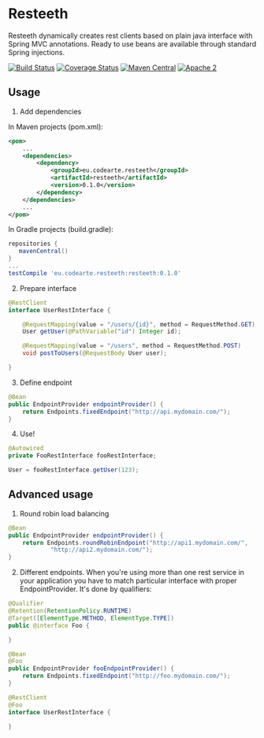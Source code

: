Resteeth
========

Resteeth dynamically creates rest clients based on plain java interface with Spring MVC annotations. Ready to use beans are available through standard Spring injections.

[![Build Status](https://travis-ci.org/Codearte/resteeth.svg)](https://travis-ci.org/Codearte/resteeth) [![Coverage Status](https://img.shields.io/coveralls/Codearte/resteeth.svg)](https://coveralls.io/r/Codearte/resteeth?branch=master) [![Maven Central](https://maven-badges.herokuapp.com/maven-central/eu.codearte.resteeth/resteeth/badge.svg)](https://maven-badges.herokuapp.com/maven-central/eu.codearte.resteeth/resteeth) [![Apache 2](http://img.shields.io/badge/license-Apache%202-red.svg)](http://www.apache.org/licenses/LICENSE-2.0)

Usage
-----

1) Add dependencies

In Maven projects (pom.xml):

```xml
<pom>
    ...
    <dependencies>
        <dependency>
            <groupId>eu.codearte.resteeth</groupId>
            <artifactId>resteeth</artifactId>
            <version>0.1.0</version>
        </dependency>
    </dependencies>
    ...
</pom>
```

In Gradle projects (build.gradle):

```groovy
repositories {
   mavenCentral()
}
...
testCompile 'eu.codearte.resteeth:resteeth:0.1.0'
```

2) Prepare interface

```java
@RestClient
interface UserRestInterface {

	@RequestMapping(value = "/users/{id}", method = RequestMethod.GET)
	User getUser(@PathVariable("id") Integer id);

	@RequestMapping(value = "/users", method = RequestMethod.POST)
	void postToUsers(@RequestBody User user);

}
```

3) Define endpoint

```java
@Bean
public EndpointProvider endpointProvider() {
	return Endpoints.fixedEndpoint("http://api.mydomain.com/");
}
```

4) Use!

```java
@Autowired
private FooRestInterface fooRestInterface;

User = fooRestInterface.getUser(123);
```

Advanced usage
-----

1) Round robin load balancing
```java
@Bean
public EndpointProvider endpointProvider() {
	return Endpoints.roundRobinEndpoint("http://api1.mydomain.com/",
			"http://api2.mydomain.com/");
}
```

2) Different endpoints. When you're using more than one rest service in your application you have to match particular interface with proper EndpointProvider. It's done by qualifiers:
```java
@Qualifier
@Retention(RetentionPolicy.RUNTIME)
@Target([ElementType.METHOD, ElementType.TYPE])
public @interface Foo {

}

@Bean
@Foo
public EndpointProvider fooEndpointProvider() {
	return Endpoints.fixedEndpoint("http://foo.mydomain.com/");
}

@RestClient
@Foo
interface UserRestInterface {

}
```
